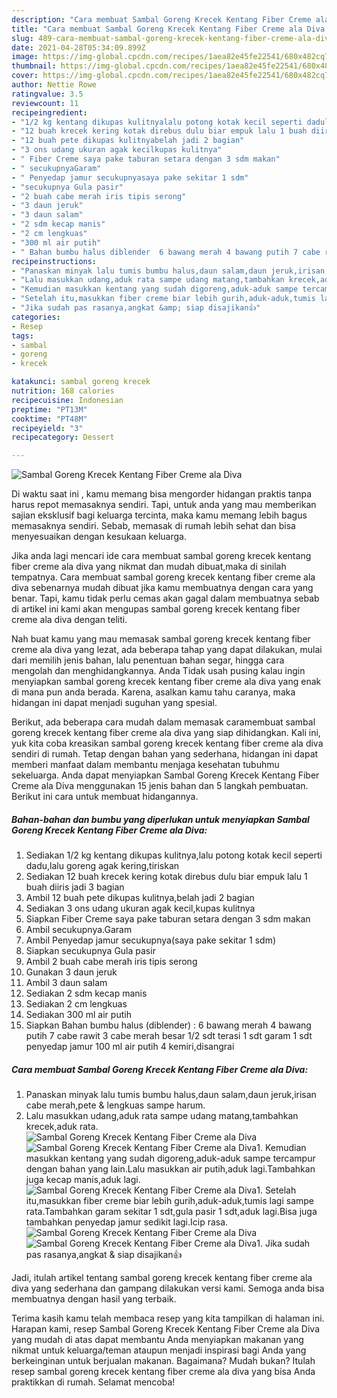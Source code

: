 ```yaml
---
description: "Cara membuat Sambal Goreng Krecek Kentang Fiber Creme ala Diva yang lezat dan Mudah Dibuat"
title: "Cara membuat Sambal Goreng Krecek Kentang Fiber Creme ala Diva yang lezat dan Mudah Dibuat"
slug: 489-cara-membuat-sambal-goreng-krecek-kentang-fiber-creme-ala-diva-yang-lezat-dan-mudah-dibuat
date: 2021-04-28T05:34:09.899Z
image: https://img-global.cpcdn.com/recipes/1aea82e45fe22541/680x482cq70/sambal-goreng-krecek-kentang-fiber-creme-ala-diva-foto-resep-utama.jpg
thumbnail: https://img-global.cpcdn.com/recipes/1aea82e45fe22541/680x482cq70/sambal-goreng-krecek-kentang-fiber-creme-ala-diva-foto-resep-utama.jpg
cover: https://img-global.cpcdn.com/recipes/1aea82e45fe22541/680x482cq70/sambal-goreng-krecek-kentang-fiber-creme-ala-diva-foto-resep-utama.jpg
author: Nettie Rowe
ratingvalue: 3.5
reviewcount: 11
recipeingredient:
- "1/2 kg kentang dikupas kulitnyalalu potong kotak kecil seperti dadulalu goreng agak keringtiriskan"
- "12 buah krecek kering kotak direbus dulu biar empuk lalu 1 buah diiris jadi 3 bagian"
- "12 buah pete dikupas kulitnyabelah jadi 2 bagian"
- "3 ons udang ukuran agak kecilkupas kulitnya"
- " Fiber Creme saya pake taburan setara dengan 3 sdm makan"
- " secukupnyaGaram"
- " Penyedap jamur secukupnyasaya pake sekitar 1 sdm"
- "secukupnya Gula pasir"
- "2 buah cabe merah iris tipis serong"
- "3 daun jeruk"
- "3 daun salam"
- "2 sdm kecap manis"
- "2 cm lengkuas"
- "300 ml air putih"
- " Bahan bumbu halus diblender  6 bawang merah 4 bawang putih 7 cabe rawit 3 cabe merah besar 12 sdt terasi 1 sdt garam 1 sdt penyedap jamur 100 ml air putih 4 kemiridisangrai"
recipeinstructions:
- "Panaskan minyak lalu tumis bumbu halus,daun salam,daun jeruk,irisan cabe merah,pete &amp; lengkuas sampe harum."
- "Lalu masukkan udang,aduk rata sampe udang matang,tambahkan krecek,aduk rata."
- "Kemudian masukkan kentang yang sudah digoreng,aduk-aduk sampe tercampur dengan bahan yang lain.Lalu masukkan air putih,aduk lagi.Tambahkan juga kecap manis,aduk lagi."
- "Setelah itu,masukkan fiber creme biar lebih gurih,aduk-aduk,tumis lagi sampe rata.Tambahkan garam sekitar 1 sdt,gula pasir 1 sdt,aduk lagi.Bisa juga tambahkan penyedap jamur sedikit lagi.Icip rasa."
- "Jika sudah pas rasanya,angkat &amp; siap disajikan👍"
categories:
- Resep
tags:
- sambal
- goreng
- krecek

katakunci: sambal goreng krecek 
nutrition: 168 calories
recipecuisine: Indonesian
preptime: "PT13M"
cooktime: "PT48M"
recipeyield: "3"
recipecategory: Dessert

---
```



![Sambal Goreng Krecek Kentang Fiber Creme ala Diva](https://img-global.cpcdn.com/recipes/1aea82e45fe22541/680x482cq70/sambal-goreng-krecek-kentang-fiber-creme-ala-diva-foto-resep-utama.jpg)

Di waktu  saat ini , kamu memang bisa mengorder hidangan praktis tanpa harus repot memasaknya sendiri. Tapi, untuk anda yang mau memberikan sajian eksklusif bagi keluarga tercinta, maka kamu memang lebih bagus memasaknya sendiri. Sebab, memasak di rumah lebih sehat dan bisa menyesuaikan dengan kesukaan keluarga.

Jika anda lagi mencari ide cara membuat sambal goreng krecek kentang fiber creme ala diva yang nikmat dan mudah dibuat,maka di sinilah tempatnya. Cara membuat sambal goreng krecek kentang fiber creme ala diva  sebenarnya mudah dibuat jika kamu membuatnya dengan cara yang benar. Tapi, kamu tidak perlu cemas akan gagal dalam membuatnya 
sebab di artikel ini kami akan mengupas sambal goreng krecek kentang fiber creme ala diva dengan teliti.  



Nah buat kamu yang mau memasak sambal goreng krecek kentang fiber creme ala diva yang lezat, ada beberapa tahap yang dapat dilakukan, mulai dari memilih jenis bahan, lalu penentuan bahan segar, hingga cara mengolah dan menghidangkannya. Anda Tidak usah pusing kalau ingin menyiapkan sambal goreng krecek kentang fiber creme ala diva yang enak di mana pun anda berada. Karena, asalkan kamu  tahu caranya, maka hidangan ini dapat menjadi suguhan yang spesial.

Berikut, ada beberapa cara mudah dalam memasak caramembuat sambal goreng krecek kentang fiber creme ala diva yang siap dihidangkan. Kali ini, yuk kita coba kreasikan sambal goreng krecek kentang fiber creme ala diva sendiri di rumah. Tetap dengan bahan yang sederhana, hidangan ini dapat memberi manfaat dalam membantu menjaga kesehatan tubuhmu sekeluarga. Anda dapat menyiapkan Sambal Goreng Krecek Kentang Fiber Creme ala Diva menggunakan 15 jenis bahan dan 5 langkah pembuatan. Berikut ini cara untuk membuat hidangannya.

<!--inarticleads1-->

##### Bahan-bahan dan bumbu yang diperlukan untuk menyiapkan Sambal Goreng Krecek Kentang Fiber Creme ala Diva:

1. Sediakan 1/2 kg kentang dikupas kulitnya,lalu potong kotak kecil seperti dadu,lalu goreng agak kering,tiriskan
1. Sediakan 12 buah krecek kering kotak direbus dulu biar empuk lalu 1 buah diiris jadi 3 bagian
1. Ambil 12 buah pete dikupas kulitnya,belah jadi 2 bagian
1. Sediakan 3 ons udang ukuran agak kecil,kupas kulitnya
1. Siapkan  Fiber Creme saya pake taburan setara dengan 3 sdm makan
1. Ambil  secukupnya.Garam
1. Ambil  Penyedap jamur secukupnya(saya pake sekitar 1 sdm)
1. Siapkan secukupnya Gula pasir
1. Ambil 2 buah cabe merah iris tipis serong
1. Gunakan 3 daun jeruk
1. Ambil 3 daun salam
1. Sediakan 2 sdm kecap manis
1. Sediakan 2 cm lengkuas
1. Sediakan 300 ml air putih
1. Siapkan  Bahan bumbu halus (diblender) : 6 bawang merah 4 bawang putih 7 cabe rawit 3 cabe merah besar 1/2 sdt terasi 1 sdt garam 1 sdt penyedap jamur 100 ml air putih 4 kemiri,disangrai




<!--inarticleads2-->

##### Cara membuat Sambal Goreng Krecek Kentang Fiber Creme ala Diva:

1. Panaskan minyak lalu tumis bumbu halus,daun salam,daun jeruk,irisan cabe merah,pete &amp; lengkuas sampe harum.
1. Lalu masukkan udang,aduk rata sampe udang matang,tambahkan krecek,aduk rata.
<img src="//assets-global.cpcdn.com/assets/icons/button_play-2c75c40dde080a61004c1f40b05d8f140eaff45d7e9e6481dc71c63d2e7c4909.png" alt="Sambal Goreng Krecek Kentang Fiber Creme ala Diva"><img src="//assets-global.cpcdn.com/assets/icons/button_play-2c75c40dde080a61004c1f40b05d8f140eaff45d7e9e6481dc71c63d2e7c4909.png" alt="Sambal Goreng Krecek Kentang Fiber Creme ala Diva">1. Kemudian masukkan kentang yang sudah digoreng,aduk-aduk sampe tercampur dengan bahan yang lain.Lalu masukkan air putih,aduk lagi.Tambahkan juga kecap manis,aduk lagi.
<img src="//assets-global.cpcdn.com/assets/icons/button_play-2c75c40dde080a61004c1f40b05d8f140eaff45d7e9e6481dc71c63d2e7c4909.png" alt="Sambal Goreng Krecek Kentang Fiber Creme ala Diva">1. Setelah itu,masukkan fiber creme biar lebih gurih,aduk-aduk,tumis lagi sampe rata.Tambahkan garam sekitar 1 sdt,gula pasir 1 sdt,aduk lagi.Bisa juga tambahkan penyedap jamur sedikit lagi.Icip rasa.
<img src="//assets-global.cpcdn.com/assets/icons/button_play-2c75c40dde080a61004c1f40b05d8f140eaff45d7e9e6481dc71c63d2e7c4909.png" alt="Sambal Goreng Krecek Kentang Fiber Creme ala Diva"><img src="//assets-global.cpcdn.com/assets/icons/button_play-2c75c40dde080a61004c1f40b05d8f140eaff45d7e9e6481dc71c63d2e7c4909.png" alt="Sambal Goreng Krecek Kentang Fiber Creme ala Diva">1. Jika sudah pas rasanya,angkat &amp; siap disajikan👍




Jadi, itulah artikel tentang  sambal goreng krecek kentang fiber creme ala diva  yang sederhana dan gampang dilakukan versi kami. Semoga anda bisa membuatnya dengan hasil yang terbaik. 

Terima kasih kamu telah membaca resep yang kita tampilkan di halaman ini. Harapan kami, resep  Sambal Goreng Krecek Kentang Fiber Creme ala Diva yang mudah di atas dapat membantu Anda menyiapkan makanan yang nikmat untuk keluarga/teman ataupun menjadi inspirasi bagi Anda yang berkeinginan untuk berjualan makanan. Bagaimana? Mudah bukan? Itulah resep sambal goreng krecek kentang fiber creme ala diva yang bisa Anda praktikkan di rumah. Selamat mencoba!

